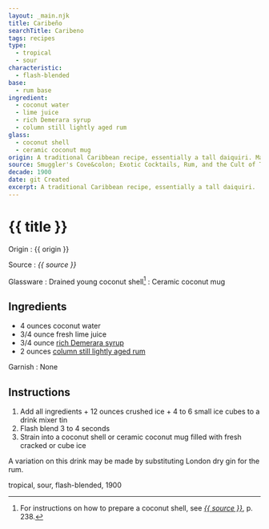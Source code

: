 ```yaml
---
layout: _main.njk
title: Caribeño
searchTitle: Caribeno
tags: recipes
type:
  - tropical
  - sour
characteristic:
  - flash-blended
base:
  - rum base
ingredient:
  - coconut water
  - lime juice
  - rich Demerara syrup
  - column still lightly aged rum
glass:
  - coconut shell
  - ceramic coconut mug
origin: A traditional Caribbean recipe, essentially a tall daiquiri. Martin Cate omitted the lime juice when he published his version in the Smuggler's Cove book; it's unknown whether this was in error.
source: Smuggler's Cove&colon; Exotic Cocktails, Rum, and the Cult of Tiki
decade: 1900
date: git Created
excerpt: A traditional Caribbean recipe, essentially a tall daiquiri.
---
```

<!-- markdownlint-disable MD025 -->
# {{ title }}
<!-- markdownlint-enable MD025 -->

Origin
  : {{ origin }}

Source
  : <cite><span data-pagefind-filter="Source">{{ source }}</span></cite>

Glassware
  : Drained young coconut shell[^1]
  : Ceramic coconut mug

[^1]: For instructions on how to prepare a coconut shell, see <cite><a href="https://www.smugglerscovesf.com/store/smugglers-cove-exotic-cocktails-rum-and-the-cult-of-tiki-signed" rel="external noopener" target="_blank"><span data-pagefind-filter="Source">{{ source }}</span></a></cite>, p. 238.

## Ingredients

* 4 ounces coconut water
* 3/4 ounce fresh lime juice
* 3/4 ounce [rich Demerara syrup](/mixes/2-1-simple-syrup)
* 2 ounces [column still lightly aged rum](/rums/07-rum-column-still-lightly-aged/)

Garnish
  : <span data-pagefind-filter="Garnish">None</span>

## Instructions

1. Add all ingredients + 12 ounces crushed ice + 4 to 6 small ice cubes to a drink mixer tin
2. Flash blend 3 to 4 seconds
3. Strain into a coconut shell or ceramic coconut mug filled with fresh cracked or cube ice

<tiki-callout type="note">

  A variation on this drink may be made by substituting London dry gin for the rum.

</tiki-callout>

<div
  class="sr-only"
  data-cat[0]="Drink"
  data-type[0]="Tropical"
  data-type[1]="Sour"
  data-char[0]="Flash-blended"
  data-origin[0]="Caribbean"
  data-origin[1]="Traditional"
  data-base[0]="Rum/Cane spirits"
  data-ingredient[0]="Coconut water"
  data-ingredient[1]="Lime juice"
  data-ingredient[2]="Rich Demerara syrup"
  data-ingredient[3]="Column still lightly aged rum"
  data-pantry[0]="Coconut water"
  data-juice[0]="Lime juice"
  data-syrup[0]="Rich Demerara syrup"
  data-liquor[0]="Column still lightly aged rum"
  data-glass[0]="Coconut shell"
  data-glass[1]="Coconut mug"
  data-decade[0]="1900"
  data-pagefind-filter="
    Category[data-cat[0]],
    Type[data-type[0]],
    Type[data-type[1]],
    Characteristic[data-char[0]],
    Origin[data-origin[0]],
    Origin[data-origin[1]],
    Base[data-base[0]],
    Ingredient[data-ingredient[0]],
    Ingredient[data-ingredient[1]],
    Ingredient[data-ingredient[2]],
    Ingredient[data-ingredient[3]],
    Pantry[data-pantry[0]],
    Syrup[data-syrup[0]],
    Juice[data-juice[0]],
    Liquor[data-liquor[0]],
    Glassware[data-glass[0]],
    Glassware[data-glass[1]],
    Decade[data-decade[0]]
  "
>
</div>

<div class="keywords" aria-hidden>tropical, sour, flash-blended, 1900</div>
